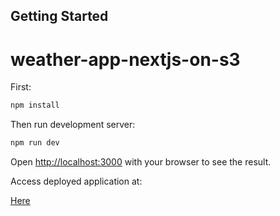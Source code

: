 ## Getting Started

# weather-app-nextjs-on-s3

First:
```bash
npm install
```
Then run development server:
```bash
npm run dev
```

Open [http://localhost:3000](http://localhost:3000) with your browser to see the result.

Access deployed application at:

[Here](http://my-weather-app-frontend.s3-website-us-east-1.amazonaws.com/)